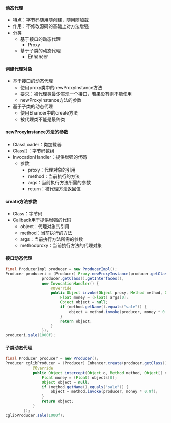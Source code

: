 #### 动态代理

- 特点：字节码随用随创建，随用随加载
- 作用：不修改源码的基础上对方法增强
- 分类
  - 基于接口的动态代理
    - Proxy
  - 基于子类的动态代理
    - Enhancer

#### 创建代理对象

- 基于接口的动态代理
  - 使用proxy类中的newProxyInstance方法
  - 要求：被代理类最少实现一个接口，若果没有则不能使用
  - newProxyInstance方法的参数
- 基于子类的动态代理
  - 使用Ehancer中的create方法
  - 被代理类不能是最终类

#### newProxyInstance方法的参数

- ClassLoader：类加载器
- Class[]：字节码数组
- InvocationHandler：提供增强的代码
  - 参数
    - proxy：代理对象的引用
    - method：当前执行的方法
    - args：当前执行方法所需的参数
    - return：被代理方法返回值

#### create方法参数

- Class：字节码
- Callback用于提供增强的代码
  - object：代理对象的引用
  - method：当前执行的方法
  - args：当前执行方法所需的参数
  - methodproxy：当前执行方法的代理对象

#### 接口动态代理

```java
final ProducerImpl producer = new ProducerImpl();
Producer produceri = (Producer) Proxy.newProxyInstance(producer.getClass().getClassLoader(),
                producer.getClass().getInterfaces(),
                new InvocationHandler() {
                    @Override
                    public Object invoke(Object proxy, Method method, Object[] args) throws Throwable {
                        Float money = (Float) args[0];
                        Object object = null;
                        if (method.getName().equals("sale")) {
                            object = method.invoke(producer, money * 0.9f);
                        }
                        return object;
                    }
                });
produceri.sale(1000f);
```

#### 子类动态代理

```java
final Producer producer = new Producer();
Producer cglibProducer = (Producer) Enhancer.create(producer.getClass(), new MethodInterceptor() {
            @Override
            public Object intercept(Object o, Method method, Object[] objects, MethodProxy methodProxy) throws Throwable {
                Float money = (Float) objects[0];
                Object object = null;
                if (method.getName().equals("sale")) {
                    object = method.invoke(producer, money * 0.9f);
                }
                return object;
            }
        });
cglibProducer.sale(1000f);
```


